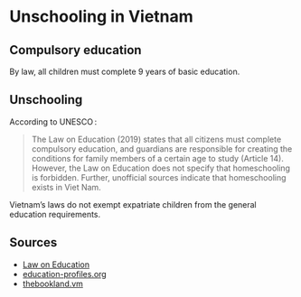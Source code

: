# Unschooling in Vietnam

## Compulsory education

By law, all children must complete 9 years of basic education.

## Unschooling

According to UNESCO :

> The Law on Education (2019) states that all citizens must complete compulsory education, and guardians are responsible for creating the conditions for family members of a certain age to study (Article 14). However, the Law on Education does not specify that homeschooling is forbidden. Further, unofficial sources indicate that homeschooling exists in Viet Nam.

Vietnam’s laws do not exempt expatriate children from the general education
requirements.

## Sources

- [Law on Education](https://english.luatvietnam.vn/law-on-education-no-43-2019-tt-qh14-of-the-national-assembly-175003-doc1.html)
- [education-profiles.org](https://education-profiles.org/eastern-and-south-eastern-asia/viet-nam/~non-state-actors-in-education)
- [thebookland.vm](https://thebookland.vn/blog/xu-huong-homeschooling-tai-viet-nam-2024)

